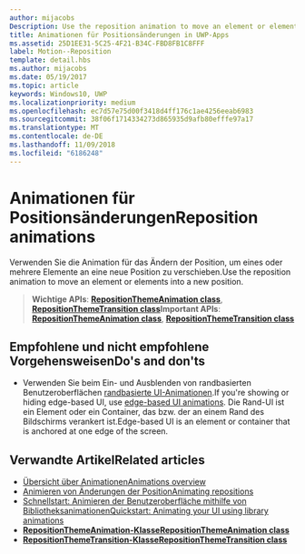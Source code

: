 ```yaml
---
author: mijacobs
Description: Use the reposition animation to move an element or elements into a new position.
title: Animationen für Positionsänderungen in UWP-Apps
ms.assetid: 25D1EE31-5C25-4F21-B34C-FBD8FB1C8FFF
label: Motion--Reposition
template: detail.hbs
ms.author: mijacobs
ms.date: 05/19/2017
ms.topic: article
keywords: Windows10, UWP
ms.localizationpriority: medium
ms.openlocfilehash: ec7d57e75d00f3418d4ff176c1ae4256eeab6983
ms.sourcegitcommit: 38f06f1714334273d865935d9afb80efffe97a17
ms.translationtype: MT
ms.contentlocale: de-DE
ms.lasthandoff: 11/09/2018
ms.locfileid: "6186248"
---
```

# <a name="reposition-animations"></a><span data-ttu-id="fb07b-103">Animationen für Positionsänderungen</span><span class="sxs-lookup"><span data-stu-id="fb07b-103">Reposition animations</span></span>



<span data-ttu-id="fb07b-104">Verwenden Sie die Animation für das Ändern der Position, um eines oder mehrere Elemente an eine neue Position zu verschieben.</span><span class="sxs-lookup"><span data-stu-id="fb07b-104">Use the reposition animation to move an element or elements into a new position.</span></span>

> <span data-ttu-id="fb07b-105">**Wichtige APIs**: [**RepositionThemeAnimation class**](https://msdn.microsoft.com/library/windows/apps/br210421), [**RepositionThemeTransition class**](https://msdn.microsoft.com/library/windows/apps/br210429)</span><span class="sxs-lookup"><span data-stu-id="fb07b-105">**Important APIs**: [**RepositionThemeAnimation class**](https://msdn.microsoft.com/library/windows/apps/br210421), [**RepositionThemeTransition class**](https://msdn.microsoft.com/library/windows/apps/br210429)</span></span>

## <a name="dos-and-donts"></a><span data-ttu-id="fb07b-106">Empfohlene und nicht empfohlene Vorgehensweisen</span><span class="sxs-lookup"><span data-stu-id="fb07b-106">Do's and don'ts</span></span>


-   <span data-ttu-id="fb07b-107">Verwenden Sie beim Ein- und Ausblenden von randbasierten Benutzeroberflächen [randbasierte UI-Animationen](motion-edgebased.md).</span><span class="sxs-lookup"><span data-stu-id="fb07b-107">If you're showing or hiding edge-based UI, use [edge-based UI animations](motion-edgebased.md).</span></span> <span data-ttu-id="fb07b-108">Die Rand-UI ist ein Element oder ein Container, das bzw. der an einem Rand des Bildschirms verankert ist.</span><span class="sxs-lookup"><span data-stu-id="fb07b-108">Edge-based UI is an element or container that is anchored at one edge of the screen.</span></span>


## <a name="related-articles"></a><span data-ttu-id="fb07b-109">Verwandte Artikel</span><span class="sxs-lookup"><span data-stu-id="fb07b-109">Related articles</span></span>

* [<span data-ttu-id="fb07b-110">Übersicht über Animationen</span><span class="sxs-lookup"><span data-stu-id="fb07b-110">Animations overview</span></span>](https://msdn.microsoft.com/library/windows/apps/mt187350)
* [<span data-ttu-id="fb07b-111">Animieren von Änderungen der Position</span><span class="sxs-lookup"><span data-stu-id="fb07b-111">Animating repositions</span></span>](https://msdn.microsoft.com/library/windows/apps/xaml/jj649434)
* [<span data-ttu-id="fb07b-112">Schnellstart: Animieren der Benutzeroberfläche mithilfe von Bibliotheksanimationen</span><span class="sxs-lookup"><span data-stu-id="fb07b-112">Quickstart: Animating your UI using library animations</span></span>](https://msdn.microsoft.com/library/windows/apps/xaml/hh452703)
* [**<span data-ttu-id="fb07b-113">RepositionThemeAnimation-Klasse</span><span class="sxs-lookup"><span data-stu-id="fb07b-113">RepositionThemeAnimation class</span></span>**](https://msdn.microsoft.com/library/windows/apps/br210421)
* [**<span data-ttu-id="fb07b-114">RepositionThemeTransition-Klasse</span><span class="sxs-lookup"><span data-stu-id="fb07b-114">RepositionThemeTransition class</span></span>**](https://msdn.microsoft.com/library/windows/apps/br210429)


 




